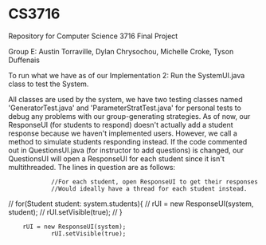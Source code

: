 CS3716
======

Repository for Computer Science 3716 Final Project

Group E:
Austin Torraville,
Dylan Chrysochou,
Michelle Croke,
Tyson Duffenais

To run what we have as of our Implementation 2:
Run the SystemUI.java class to test the System.

All classes are used by the system, we have two testing classes named 'GeneratorTest.java' and 
'ParameterStratTest.java' for personal tests to debug any problems with our group-generating strategies.
As of now, our ResponseUI (for students to respond) doesn't actually add a student response because 
we haven't implemented users. However, we call a method to simulate students responding instead.
If the code commented out in QuestionsUI.java (for instructor to add questions) is changed, our 
QuestionsUI will open a ResponseUI for each student since it isn't multithreaded. The lines in question 
are as follows:

				//For each student, open ResponseUI to get their responses
				//Would ideally have a thread for each student instead.
//				for(Student student: system.students){
//					rUI = new ResponseUI(system, student);
//					rUI.setVisible(true);
//				}

        rUI = new ResponseUI(system);
				rUI.setVisible(true);

